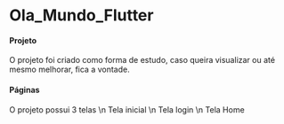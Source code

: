 # Ola_Mundo_Flutter

#### Projeto
O projeto foi criado como forma de estudo, caso queira visualizar ou até mesmo melhorar, fica a vontade.

#### Páginas
O projeto possui  3 telas \n
Tela inicial \n
Tela login \n
Tela Home
